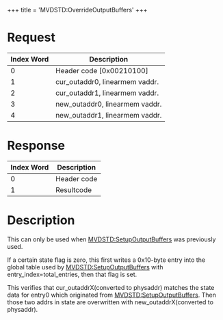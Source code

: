 +++
title = 'MVDSTD:OverrideOutputBuffers'
+++

# Request

| Index Word | Description                    |
|------------|--------------------------------|
| 0          | Header code \[0x00210100\]     |
| 1          | cur_outaddr0, linearmem vaddr. |
| 2          | cur_outaddr1, linearmem vaddr. |
| 3          | new_outaddr0, linearmem vaddr. |
| 4          | new_outaddr1, linearmem vaddr. |

# Response

| Index Word | Description |
|------------|-------------|
| 0          | Header code |
| 1          | Resultcode  |

# Description

This can only be used when
[MVDSTD:SetupOutputBuffers](MVDSTD:SetupOutputBuffers "wikilink") was
previously used.

If a certain state flag is zero, this first writes a 0x10-byte entry
into the global table used by
[MVDSTD:SetupOutputBuffers](MVDSTD:SetupOutputBuffers "wikilink") with
entry_index=total_entries, then that flag is set.

This verifies that cur_outaddrX(converted to physaddr) matches the state
data for entry0 which originated from
[MVDSTD:SetupOutputBuffers](MVDSTD:SetupOutputBuffers "wikilink"). Then
those two addrs in state are overwritten with new_outaddrX(converted to
physaddr).